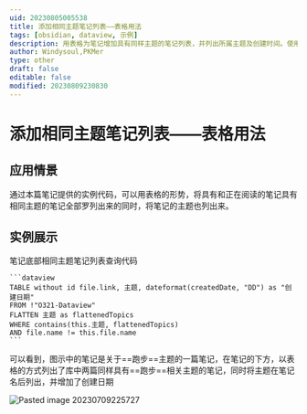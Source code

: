 ```yaml
---
uid: 20230805005538
title: 添加相同主题笔记列表——表格用法
tags: [obsidian, dataview, 示例]
description: 用表格为笔记增加具有同样主题的笔记列表，并列出所属主题及创建时间。使用主题对笔记进行关联管理
author: Windysoul,PKMer
type: other
draft: false
editable: false
modified: 20230809230830
---
```


# 添加相同主题笔记列表——表格用法

## 应用情景

通过本篇笔记提供的实例代码，可以用表格的形势，将具有和正在阅读的笔记具有相同主题的笔记全部罗列出来的同时，将笔记的主题也列出来。

## 实例展示

笔记底部相同主题笔记列表查询代码

`````示例代码
```dataview
TABLE without id file.link, 主题, dateformat(createdDate, "DD") as "创建日期"  
FROM !"O321-Dataview"
FLATTEN 主题 as flattenedTopics
WHERE contains(this.主题, flattenedTopics)
AND file.name != this.file.name
```
`````

可以看到，图示中的笔记是关于==跑步==主题的一篇笔记，在笔记的下方，以表格的方式列出了库中两篇同样具有==跑步==相关主题的笔记，同时将主题在笔记名后列出，并增加了创建日期

![Pasted image 20230709225727](https://cdn.pkmer.cn/images/Pasted%20image%2020230709225727.png!pkmer)
